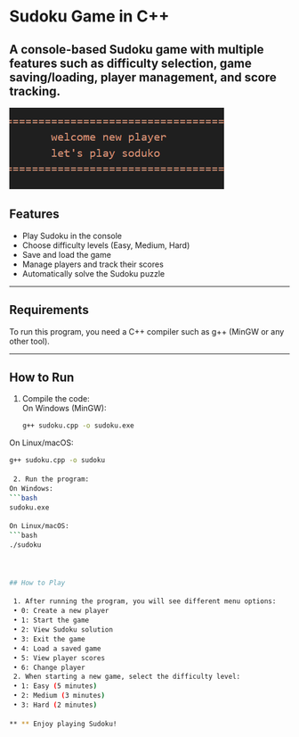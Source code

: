 
# Sudoku Game in C++  
A console-based Sudoku game with multiple features such as difficulty selection, game saving/loading, player management, and score tracking.
---

![first look](https://github.com/fatwem-ak/tamrin/blob/master/Screenshot%202025-03-24%20132207.png?raw=true)

## Features
- Play Sudoku in the console  
- Choose difficulty levels (Easy, Medium, Hard)  
- Save and load the game  
- Manage players and track their scores  
- Automatically solve the Sudoku puzzle  

---

## Requirements
To run this program, you need a C++ compiler such as g++ (MinGW or any other tool).

---

## How to Run
1. Compile the code:  
   On Windows (MinGW):
   ```bash
   g++ sudoku.cpp -o sudoku.exe
On Linux/macOS:
```bash
g++ sudoku.cpp -o sudoku

 2. Run the program:
On Windows:
```bash
sudoku.exe

On Linux/macOS:
```bash
./sudoku



## How to Play

 1. After running the program, you will see different menu options:
 • 0: Create a new player
 • 1: Start the game
 • 2: View Sudoku solution
 • 3: Exit the game
 • 4: Load a saved game
 • 5: View player scores
 • 6: Change player
 2. When starting a new game, select the difficulty level:
 • 1: Easy (5 minutes)
 • 2: Medium (3 minutes)
 • 3: Hard (2 minutes)

** ** Enjoy playing Sudoku!
